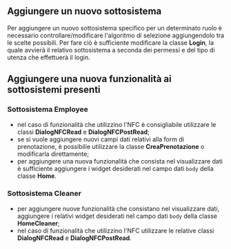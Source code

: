 ## Aggiungere un nuovo sottosistema
Per aggiungere un nuovo sottosistema specifico per un determinato ruolo è necessario controllare/modificare l'algoritmo di selezione aggiungendolo tra le scelte possibili. Per fare ciò è sufficiente modificare la classe **Login**, la quale avvierà il relativo sottosistema a seconda dei permessi e del tipo di utenza che effettuerà il login.

## Aggiungere una nuova funzionalità ai sottosistemi presenti

### Sottosistema Employee
- nel caso di funzionalità che utilizzino l'NFC è consigliabile utilizzare le classi **DialogNFCRead** e **DialogNFCPostRead**;
- se si vuole aggiungere nuovi campi dati relativi alla form di prenotazione, è possibilie utilizzare la classe **CreaPrenotazione** o modificarla direttamente;
- per aggiungere una nuova funzionalità che consista nel visualizzare dati è sufficiente aggiungere i widget desiderati nel campo dati `body` della classe **Home**.
 
### Sottosistema Cleaner
- per aggiungere nuove funzionalità che consistano nel visualizzare dati, aggiungere i relativi widget desiderati nel campo dati `body` della classe **HomeCleaner**;
- nel caso di funzionalità che utilizzino l'NFC utilizzare le relative classi **DialogNFCRead** e **DialogNFCPostRead**.